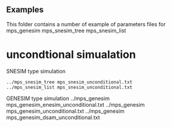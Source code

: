 ## Examples
This folder contains a number of example of parameters files for 
mps_genesim
mps_snesim_tree
mps_snesim_list


# uncondtional simualation
SNESIM type simulation

	../mps_snesim_tree mps_snesim_unconditional.txt
	../mps_snesim_list mps_snesim_unconditional.txt

GENESIM type simulation
	../mps_genesim mps_genesim_enesim_unconditional.txt
	../mps_genesim mps_genesim_unconditional.txt
	../mps_genesim mps_genesim_dsam_unconditional.txt
